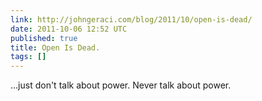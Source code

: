 ```yaml
---
link: http://johngeraci.com/blog/2011/10/open-is-dead/
date: 2011-10-06 12:52 UTC
published: true
title: Open Is Dead.
tags: []
---
```


...just don't talk about power. Never talk about power.
